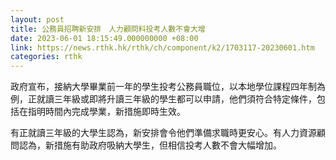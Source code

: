 ```yaml
---
layout: post
title: 公務員招聘新安排　人力顧問料投考人數不會大增
date: 2023-06-01 18:15:49.000000000 +08:00
link: https://news.rthk.hk/rthk/ch/component/k2/1703117-20230601.htm
categories: rthk
---
```


政府宣布，接納大學畢業前一年的學生投考公務員職位，以本地學位課程四年制為例，正就讀三年級或即將升讀三年級的學生都可以申請，他們須符合特定條件，包括在指明時間內完成學業，新措施即時生效。

有正就讀三年級的大學生認為，新安排會令他們準備求職時更安心。有人力資源顧問認為，新措施有助政府吸納大學生，但相信投考人數不會大幅增加。
